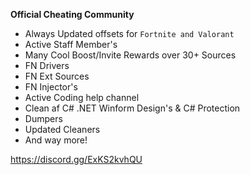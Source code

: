 **Official Cheating Community**

- Always Updated offsets for ``Fortnite and Valorant``
- Active Staff Member's
- Many Cool Boost/Invite Rewards over 30+ Sources
- FN Drivers
- FN Ext Sources
- FN Injector's
- Active Coding help channel
- Clean af C# .NET Winform Design's & C# Protection
- Dumpers
- Updated Cleaners
- And way more!


https://discord.gg/ExKS2kvhQU
